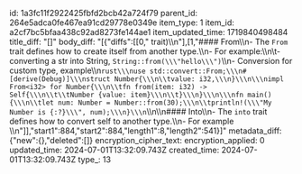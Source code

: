 id: 1a3fc11f2922425fbfd2bcb42a724f79
parent_id: 264e5adca0fe467ea91cd29778e0349e
item_type: 1
item_id: a2cf7bc5bfaa438c92ad8273fe144ae1
item_updated_time: 1719840498484
title_diff: "[]"
body_diff: "[{\"diffs\":[[0,\" trait)\\\n\"],[1,\"#### From\\\n- The `From` trait defines how to create itself from another type.\\\n- For example:\\\n\\t- converting a str into String, `String::from(\\\"hello\\\")`\\\n- Conversion for custom type, example\\\n```rust\\\nuse std::convert::From;\\\n#[derive(Debug)]\\\nstruct Number{\\\n\\tvalue: i32,\\\n}\\\n\\\nimpl From<i32> for Number{\\\n\\tfn from(item: i32) -> Self{\\\n\\t\\tNumber {value: item}\\\n\\t}\\\n}\\\n\\\nfn main(){\\\n\\tlet num: Number = Number::from(30);\\\n\\tprintln!(\\\"My Number is {:?}\\\", num);\\\n}\\\n```\\\n\\\n#### Into\\\n- The `into` trait defines how to convert self to another type.\\\n- For example \\\n\"]],\"start1\":884,\"start2\":884,\"length1\":8,\"length2\":541}]"
metadata_diff: {"new":{},"deleted":[]}
encryption_cipher_text: 
encryption_applied: 0
updated_time: 2024-07-01T13:32:09.743Z
created_time: 2024-07-01T13:32:09.743Z
type_: 13